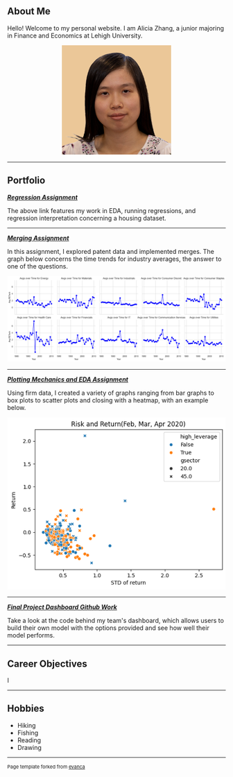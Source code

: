 ## About Me

Hello! Welcome to my personal website. I am Alicia Zhang, a junior majoring in Finance and Economics at Lehigh University.

<!-- Upload your own photo and change the path -->

<p style="text-align:center;">
  <img class="img-circle" src="https://github.com/alz425/alz425-github.io/raw/master/images/Business Profile Headshot.png" width="50%">
</p>

---

## Portfolio

<!-- You can link to other websites, PDFs in this repo, and other pages in this repo -->

_**[Regression Assignment](regression.md)**_

The above link features my work in EDA, running regressions, and regression interpretation concerning a housing dataset.

---

_**[Merging Assignment](asgn04exercises.md)**_

In this assignment, I explored patent data and implemented merges. The graph below concerns the time trends for industry averages, the answer to one of the questions. 

<img src="images/output_14_0.png?raw=true"/>

---

_**[Plotting Mechanics and EDA Assignment](asgn03exercises.md)**_

Using firm data, I created a variety of graphs ranging from bar graphs to box plots to scatter plots and closing with a heatmap, with an example below. 

<img src="images/output_25_0.png?raw=true"/>

---

_**[Final Project Dashboard Github Work](https://github.com/alz425/loan_default_pipeline)**_

Take a look at the code behind my team's dashboard, which allows users to build their own model with the options provided and see how well their model performs. 

---

## Career Objectives

I 

---

## Hobbies

- Hiking
- Fishing
- Reading
- Drawing

---
<p style="font-size:11px">Page template forked from <a href="https://github.com/evanca/quick-portfolio">evanca</a></p>
<!-- Remove above link if you don't want to attibute -->
